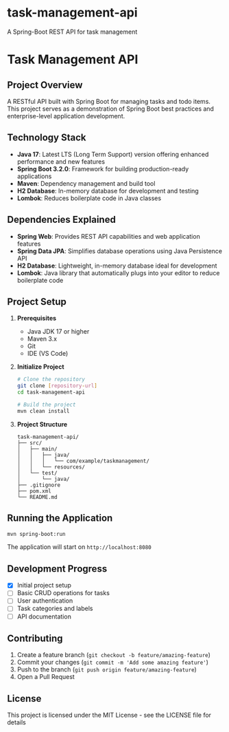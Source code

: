 # task-management-api
A Spring-Boot REST API for task management

# Task Management API

## Project Overview
A RESTful API built with Spring Boot for managing tasks and todo items. This project serves as a demonstration of Spring Boot best practices and enterprise-level application development.

## Technology Stack
- **Java 17**: Latest LTS (Long Term Support) version offering enhanced performance and new features
- **Spring Boot 3.2.0**: Framework for building production-ready applications
- **Maven**: Dependency management and build tool
- **H2 Database**: In-memory database for development and testing
- **Lombok**: Reduces boilerplate code in Java classes

## Dependencies Explained
- **Spring Web**: Provides REST API capabilities and web application features
- **Spring Data JPA**: Simplifies database operations using Java Persistence API
- **H2 Database**: Lightweight, in-memory database ideal for development
- **Lombok**: Java library that automatically plugs into your editor to reduce boilerplate code

## Project Setup
1. **Prerequisites**
   - Java JDK 17 or higher
   - Maven 3.x
   - Git
   - IDE (VS Code)

2. **Initialize Project**
   ```bash
   # Clone the repository
   git clone [repository-url]
   cd task-management-api
   
   # Build the project
   mvn clean install
   ```

3. **Project Structure**
   ```
   task-management-api/
   ├── src/
   │   ├── main/
   │   │   ├── java/
   │   │   │   └── com/example/taskmanagement/
   │   │   └── resources/
   │   └── test/
   │       └── java/
   ├── .gitignore
   ├── pom.xml
   └── README.md
   ```

## Running the Application
```bash
mvn spring-boot:run
```
The application will start on `http://localhost:8080`

## Development Progress
- [x] Initial project setup
- [ ] Basic CRUD operations for tasks
- [ ] User authentication
- [ ] Task categories and labels
- [ ] API documentation

## Contributing
1. Create a feature branch (`git checkout -b feature/amazing-feature`)
2. Commit your changes (`git commit -m 'Add some amazing feature'`)
3. Push to the branch (`git push origin feature/amazing-feature`)
4. Open a Pull Request

## License
This project is licensed under the MIT License - see the LICENSE file for details
